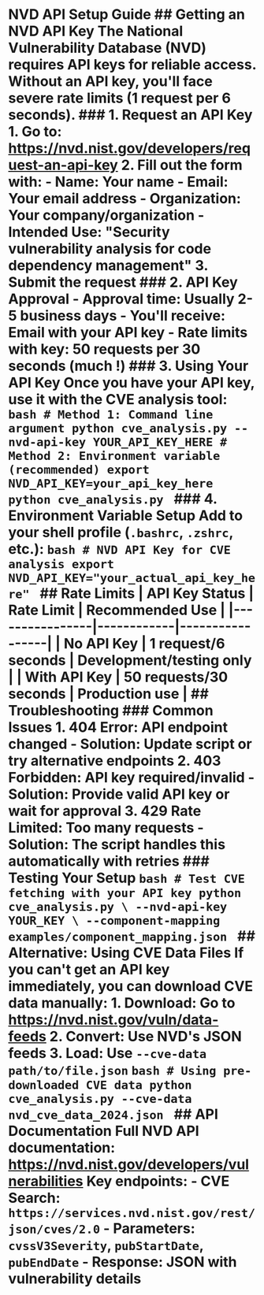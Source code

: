 # NVD API Setup Guide ## Getting an NVD API Key The National Vulnerability Database (NVD) requires API keys for reliable access. Without an API key, you'll face severe rate limits (1 request per 6 seconds). ### 1. Request an API Key 1. Go to: https://nvd.nist.gov/developers/request-an-api-key 2. Fill out the form with: - **Name**: Your name - **Email**: Your email address - **Organization**: Your company/organization - **Intended Use**: "Security vulnerability analysis for code dependency management" 3. Submit the request ### 2. API Key Approval - **Approval time**: Usually 2-5 business days - **You'll receive**: Email with your API key - **Rate limits with key**: 50 requests per 30 seconds (much !) ### 3. Using Your API Key Once you have your API key, use it with the CVE analysis tool: ```bash # Method 1: Command line argument python cve_analysis.py --nvd-api-key YOUR_API_KEY_HERE # Method 2: Environment variable (recommended) export NVD_API_KEY=your_api_key_here python cve_analysis.py ``` ### 4. Environment Variable Setup Add to your shell profile (`.bashrc`, `.zshrc`, etc.): ```bash # NVD API Key for CVE analysis export NVD_API_KEY="your_actual_api_key_here" ``` ## Rate Limits | API Key Status | Rate Limit | Recommended Use | |----------------|------------|-----------------| | **No API Key** | 1 request/6 seconds | Development/testing only | | **With API Key** | 50 requests/30 seconds | Production use | ## Troubleshooting ### Common Issues 1. **404 Error**: API endpoint changed - Solution: Update script or try alternative endpoints 2. **403 Forbidden**: API key required/invalid - Solution: Provide valid API key or wait for approval 3. **429 Rate Limited**: Too many requests - Solution: The script handles this automatically with retries ### Testing Your Setup ```bash # Test CVE fetching with your API key python cve_analysis.py \ --nvd-api-key YOUR_KEY \ --component-mapping examples/component_mapping.json ``` ## Alternative: Using CVE Data Files If you can't get an API key immediately, you can download CVE data manually: 1. **Download**: Go to https://nvd.nist.gov/vuln/data-feeds 2. **Convert**: Use NVD's JSON feeds 3. **Load**: Use `--cve-data path/to/file.json` ```bash # Using pre-downloaded CVE data python cve_analysis.py --cve-data nvd_cve_data_2024.json ``` ## API Documentation Full NVD API documentation: https://nvd.nist.gov/developers/vulnerabilities Key endpoints: - **CVE Search**: `https://services.nvd.nist.gov/rest/json/cves/2.0` - **Parameters**: `cvssV3Severity`, `pubStartDate`, `pubEndDate` - **Response**: JSON with vulnerability details 